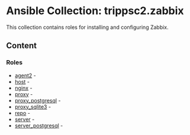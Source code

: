 # Ansible Collection: trippsc2.zabbix

This collection contains roles for installing and configuring Zabbix.

## Content

### Roles

- [agent2](roles/agent2/README.md) - 
- [host](roles/host/README.md) - 
- [nginx](roles/nginx/README.md) - 
- [proxy](roles/proxy/README.md) - 
- [proxy_postgresql](roles/proxy_postgresql/README.md) - 
- [proxy_sqlite3](roles/proxy_sqlite3/README.md) - 
- [repo](roles/repo/README.md) - 
- [server](roles/server/README.md) - 
- [server_postgresql](roles/server_postgresql/README.md) - 
